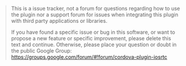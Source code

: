 > This is a issue tracker, not a forum for questions regarding how to use the plugin nor a support forum for issues when integrating this plugin with third party applications or libraries.
> 
> If you have found a specific issue or bug in this software, or want to propose a new feature or specific improvement, please delete this text and continue. Otherwise, please place your question or doubt in the public Google Group: https://groups.google.com/forum/#!forum/cordova-plugin-iosrtc
